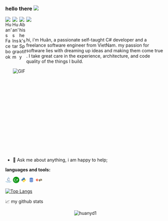 ### hello there <img src="https://media.giphy.com/media/hvRJCLFzcasrR4ia7z/giphy.gif" width="25px">
<a href="https://www.facebook.com/dohuanyd1/">
  <img align="left" alt="Huan's Facebook" width="22px" src="https://image.flaticon.com/icons/png/512/2504/2504903.png" />
</a>
<a href="https://www.instagram.com/dohuan0905/">
  <img align="left" alt="Huan's Instargram" width="22px" src="https://image.flaticon.com/icons/png/512/1409/1409946.png" />
</a>
<a href="https://www.pinterest.com/huanyd1/">
  <img align="left" alt="Abhishek's Spotify" width="22px" src="https://image.flaticon.com/icons/png/512/2504/2504932.png" />
</a>

![](https://visitor-badge.glitch.me/badge?page_id=huanyd1.huanyd1)

<br />

hi, i'm Huân, a passionate self-taught C# developer and a freelance software engineer from VietNam. my passion for software lies with dreaming up ideas and making them come true . I take great care in the experience, architecture, and code quality of the things I build.


  <img align="right" alt="GIF" src="https://static.ybox.vn/2018/2/26/1e97a24e-1adc-11e8-9758-2e995a9a3302.gif" width="480" height="280" />
  
- 💬 Ask me about anything, i am happy to help;

**languages and tools:**  

<code><img height="20" src="https://raw.githubusercontent.com/github/explore/80688e429a7d4ef2fca1e82350fe8e3517d3494d/topics/c/c.png"></code>
<code><img height="20" src="https://raw.githubusercontent.com/github/explore/80688e429a7d4ef2fca1e82350fe8e3517d3494d/topics/csharp/csharp.png"></code>
<code><img height="20" src="https://raw.githubusercontent.com/github/explore/80688e429a7d4ef2fca1e82350fe8e3517d3494d/topics/python/python.png"></code>
<code><img height="20" src="https://raw.githubusercontent.com/github/explore/80688e429a7d4ef2fca1e82350fe8e3517d3494d/topics/sql/sql.png"></code>
<code><img height="20" src="https://raw.githubusercontent.com/github/explore/80688e429a7d4ef2fca1e82350fe8e3517d3494d/topics/git/git.png"></code>

[![Top Langs](https://github-readme-stats.vercel.app/api/top-langs/?username=huanyd1&langs_count=8)](https://github.com/anuraghazra/github-readme-stats)


📈 my github stats

<p align="center"> <img src="https://github-readme-stats.vercel.app/api?username=huanyd1&show_icons=true&theme=radical" alt="huanyd1" />